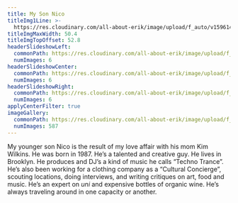 ```yaml
---
title: My Son Nico
titleImg1Line: >-
  https://res.cloudinary.com/all-about-erik/image/upload/f_auto/v1596147802/Archives/21.%20My%20Son%20Nico/my_son_nico.png
titleImgMaxWidth: 50.4
titleImgTopOffset: 52.8
headerSlideshowLeft:
  commonPath: https://res.cloudinary.com/all-about-erik/image/upload/f_auto/v1596147392/Archives/21.%20My%20Son%20Nico/header-slideshows/1.%20left/my-son-nico_slideshow-left_
  numImages: 6
headerSlideshowCenter:
  commonPath: https://res.cloudinary.com/all-about-erik/image/upload/f_auto/v1596147394/Archives/21.%20My%20Son%20Nico/header-slideshows/2.%20center/my-son-nico_slideshow-center_
  numImages: 6
headerSlideshowRight:
  commonPath: https://res.cloudinary.com/all-about-erik/image/upload/f_auto/v1596147397/Archives/21.%20My%20Son%20Nico/header-slideshows/3.%20right/my-son-nico_slideshow-right_
  numImages: 6
applyCenterFilter: true
imageGallery:
  commonPath: https://res.cloudinary.com/all-about-erik/image/upload/f_auto/v1596147642/Archives/21.%20My%20Son%20Nico/gallery/my-son-nico_gallery-img_
  numImages: 587
---
```

My younger son Nico is the result of my love affair with his mom Kim Wilkins. He was born in 1987. He’s a talented and creative guy. He lives in Brooklyn. He produces and DJ’s a kind of music he calls “Techno Trance”. He’s also been working for a clothing company as a “Cultural Concierge”, scouting locations, doing interviews, and writing critiques on art, food and music. He’s an expert on *uni* and expensive bottles of organic wine. He’s always traveling around in one capacity or another.